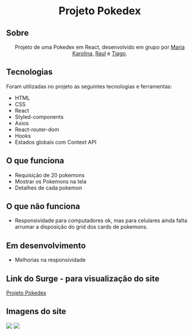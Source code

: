 <h1 align="center" id="top">Projeto Pokedex</h1>

<h2>Sobre </h2>

<p align="center">Projeto de uma Pokedex em React, desenvolvido em grupo por <a href="https://github.com/Maria-Karolina">Maria Karolina</a>, <a href="https://github.com/raul-rita">Raul</a> e <a href="https://github.com/tiagohennig">Tiago</a>.

<h2>Tecnologias </h2>

Foram utilizadas no projeto as seguintes tecnologias e ferramentas:

* HTML
* CSS
* React
* Styled-components
* Axios
* React-router-dom
* Hooks
* Estados globais com Context API

<h2>O que funciona</h2>

* Requisição de 20 pokemons
* Mostrar os Pokemons na tela
* Detalhes de cada pokemon

<h2>O que não funciona</h2>

* Responsividade para computadores ok, mas para celulares ainda falta arrumar a disposição do grid dos cards de pokemons.
 
<h2>Em desenvolvimento</h2>

* Melhorias na responsividade

<h2 id="link">Link do Surge - para visualização do site</h2>
 <a href="https://icky-horn.surge.sh/">Projeto Pokedex</a>
 
 <h2>Imagens do site</h2>
<img src=(https://user-images.githubusercontent.com/93088559/165167677-d78757e5-968d-4028-b501-78849ce0859c.png)/>
<img src=(https://user-images.githubusercontent.com/93088559/165167697-67dde134-c79f-4771-afcf-3bce14ab9be4.png)/>

